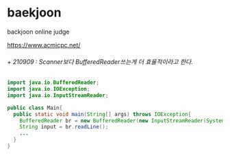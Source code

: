 # baekjoon
backjoon online judge

https://www.acmicpc.net/

###### + 210909 : Scanner보다 BufferedReader쓰는게 더 효율적이라고 한다.
``` java
import java.io.BufferedReader;
import java.io.IOException;
import java.io.InputStreamReader;

public class Main{
  public static void main(String[] args) throws IOException{
    BufferedReader br = new BufferedReader(new InputStreamReader(System.in));
    String input = br.readLine();
    ...
  }
}
```
